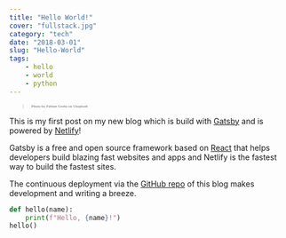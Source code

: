 ```yaml
---
title: "Hello World!"
cover: "fullstack.jpg"
category: "tech"
date: "2018-03-01"
slug: "Hello-World"
tags:
    - hello
    - world
    - python
---
```

> <span style="font-family:Papyrus; font-size:0.5em;">Photo by Fabian Grohs on Unsplash</span>

This is my first post on my new blog which is build with [Gatsby](https://gatsbyjs.org) and is powered by [Netlify](https://netlify.com)!

Gatsby is a free and open source framework based on [React](https://reactjs.org) that helps developers build blazing fast websites and apps 
and Netlify is the fastest way to build the fastest sites.

The continuous deployment via the [GitHub repo](https://github.com/pitufocabeza/developers-playground-material) of this blog makes
development and writing a breeze.

```python
def hello(name):
    print(f"Hello, {name}!")
hello()
```